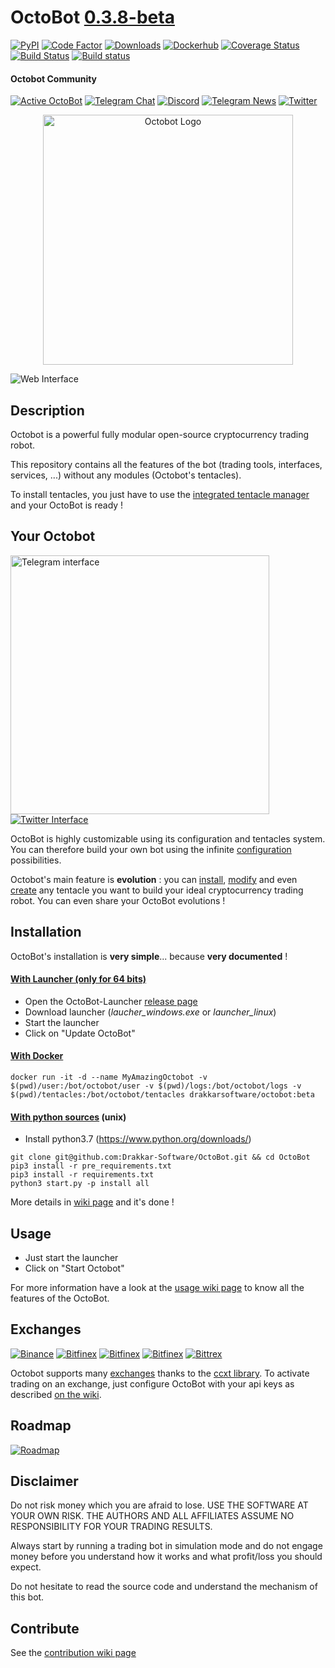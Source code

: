 # OctoBot [0.3.8-beta](https://github.com/Drakkar-Software/OctoBot/tree/dev/docs/CHANGELOG.md)
[![PyPI](https://img.shields.io/pypi/v/OctoBot.svg)](https://pypi.python.org/pypi/OctoBot/)
[![Code Factor](https://www.codefactor.io/repository/github/Drakkar-Software/OctoBot/badge)](https://www.codefactor.io/repository/github/Drakkar-Software/OctoBot/overview/dev) 
[![Downloads](https://pepy.tech/badge/octobot/month)](https://pepy.tech/project/octobot)
[![Dockerhub](https://img.shields.io/docker/pulls/drakkarsoftware/octobot.svg)](https://hub.docker.com/r/drakkarsoftware/octobot)
[![Coverage Status](https://img.shields.io/coveralls/github/Drakkar-Software/OctoBot.svg)](https://coveralls.io/github/Drakkar-Software/OctoBot?branch=dev) 
[![Build Status](https://api.travis-ci.org/Drakkar-Software/OctoBot.svg?branch=dev)](https://travis-ci.org/Drakkar-Software/OctoBot) 
[![Build status](https://ci.appveyor.com/api/projects/status/jr9o8sghywnued9x?svg=true)](https://ci.appveyor.com/project/Herklos/octobot)

#### Octobot Community
[![Active OctoBot](https://img.shields.io/badge/dynamic/json.svg?&url=https://octobotmetrics.herokuapp.com/metrics/community/count/0/-1/0&query=$.total&color=green&label=OctoBots%20online%20this%20month)]()
[![Telegram Chat](https://img.shields.io/badge/telegram-chat-green.svg)](https://t.me/joinchat/F9cyfxV97ZOaXQ47H5dRWw)
[![Discord](https://img.shields.io/discord/530629985661222912.svg?logo=discord)](https://discord.gg/vHkcb8W)
[![Telegram News](https://img.shields.io/badge/telegram-news-blue.svg)](https://t.me/OctoBot_Project)
[![Twitter](https://img.shields.io/twitter/follow/DrakkarsOctobot.svg?label=Follow&style=social)](https://twitter.com/DrakkarsOctobot)
<p align="center">
<img src="../assets/octopus.svg" alt="Octobot Logo" height="400" width="400">
</p>

![Web Interface](../assets/web-interface.gif)
## Description
Octobot is a powerful fully modular open-source cryptocurrency trading robot.

This repository contains all the features of the bot (trading tools, interfaces, services, ...) without any modules (Octobot's tentacles).

To install tentacles, you just have to use the [integrated tentacle manager](https://github.com/Drakkar-Software/OctoBot/wiki/Tentacle-Manager) 
and your OctoBot is ready ! 

## Your Octobot
<a href="https://github.com/Drakkar-Software/OctoBot/blob/assets/telegram-interface.png"><img src="../assets/telegram-interface.png" height="414" alt="Telegram interface"></a>
[![Twitter Interface](../assets/twitter-interface.png)](https://twitter.com/HerklosBotCrypt)

OctoBot is highly customizable using its configuration and tentacles system. You can therefore build your own bot using the infinite [configuration](https://github.com/Drakkar-Software/OctoBot/wiki/Configuration) possibilities.

Octobot's main feature is **evolution** : you can [install](https://github.com/Drakkar-Software/OctoBot/wiki/Tentacle-Manager), 
[modify](https://github.com/Drakkar-Software/OctoBot/wiki/Customize-your-OctoBot) and even [create](https://github.com/Drakkar-Software/OctoBot/wiki/Customize-your-OctoBot) any tentacle you want to build your ideal cryptocurrency trading robot. You can even share your OctoBot evolutions !

## Installation
OctoBot's installation is **very simple**... because **very documented** !

#### [With Launcher (only for 64 bits)](https://github.com/Drakkar-Software/OctoBot/wiki/Installation)
- Open the OctoBot-Launcher [release page](https://github.com/Drakkar-Software/OctoBot-Launcher/releases)
- Download launcher (*laucher_windows.exe* or *launcher_linux*)
- Start the launcher
- Click on "Update OctoBot"

#### [With Docker](https://github.com/Drakkar-Software/OctoBot/wiki/With-Docker)
```
docker run -it -d --name MyAmazingOctobot -v $(pwd)/user:/bot/octobot/user -v $(pwd)/logs:/bot/octobot/logs -v $(pwd)/tentacles:/bot/octobot/tentacles drakkarsoftware/octobot:beta
```

#### [With python sources](https://github.com/Drakkar-Software/OctoBot/wiki/With-Python-only) (unix)
- Install python3.7 (https://www.python.org/downloads/)
```
git clone git@github.com:Drakkar-Software/OctoBot.git && cd OctoBot
pip3 install -r pre_requirements.txt
pip3 install -r requirements.txt
python3 start.py -p install all
```

More details in [wiki page](https://github.com/Drakkar-Software/OctoBot/wiki#installation) and it's done !

## Usage
- Just start the launcher
- Click on "Start Octobot"

For more information have a look at the 
[usage wiki page](https://github.com/Drakkar-Software/OctoBot/wiki/Usage) to know all the features of the OctoBot.


## Exchanges
[![Binance](../assets/binance-logo.png)](https://www.binance.com)
[![Bitfinex](../assets/coinbasepro-logo.png)](https://pro.coinbase.com)
[![Bitfinex](../assets/kucoin-logo.png)](https://www.kucoin.com)
[![Bitfinex](../assets/bitfinex-logo.png)](https://www.bitfinex.com)
[![Bittrex](../assets/bittrex-logo.png)](https://bittrex.com)

Octobot supports many [exchanges](https://github.com/Drakkar-Software/OctoBot/wiki/Exchanges#octobot-official-supported-exchanges) thanks to the [ccxt library](https://github.com/ccxt/ccxt). 
To activate trading on an exchange, just configure OctoBot with your api keys as described [on the wiki](https://github.com/Drakkar-Software/OctoBot/wiki/Exchanges).

## Roadmap
[![Roadmap](../assets/roadmap_open_beta.svg)](https://github.com/Drakkar-Software/OctoBot/tree/assets/roadmap_open_beta.png)

## Disclaimer
Do not risk money which you are afraid to lose. USE THE SOFTWARE AT YOUR OWN RISK. THE AUTHORS 
AND ALL AFFILIATES ASSUME NO RESPONSIBILITY FOR YOUR TRADING RESULTS. 

Always start by running a trading bot in simulation mode and do not engage money
before you understand how it works and what profit/loss you should
expect.

Do not hesitate to read the source code and understand the mechanism of this bot.

## Contribute
See the [contribution wiki page](https://github.com/Drakkar-Software/OctoBot/wiki/Contribution)
